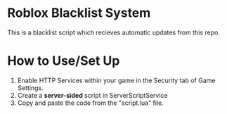 # Roblox Blacklist System

This is a blacklist script which recieves automatic updates from this repo.

# How to Use/Set Up

1) Enable HTTP Services within your game in the Security tab of Game Settings.
2) Create a **server-sided** script in ServerScriptService
3) Copy and paste the code from the "script.lua" file.
